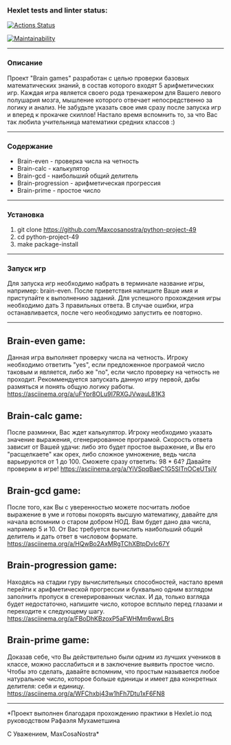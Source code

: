 ### Hexlet tests and linter status:
[![Actions Status](https://github.com/Maxcosanostra/python-project-49/actions/workflows/hexlet-check.yml/badge.svg)](https://github.com/Maxcosanostra/python-project-49/actions)

[![Maintainability](https://api.codeclimate.com/v1/badges/257c76ddd04f78a6949f/maintainability)](https://codeclimate.com/github/Maxcosanostra/python-project-49/maintainability)

___

### Описание

Проект "Brain games" разработан с целью проверки базовых математических знаний, в состав которого входят 5 арифметических игр. Каждая игра является своего рода тренажером для Вашего 
левого полушария мозга, мышление которого отвечает непосредственно за логику и анализ. Не забудьте указать свое имя сразу после запуска игр и вперед к прокачке скиллов! Настало время 
вспомнить то, за что Вас так любила учительница математики средних классов :) 

___

### Содержание

* Brain-even - проверка числа на четность
* Brain-calc - калькулятор
* Brain-gcd - наибольший общий делитель
* Brain-progression - арифметическая прогрессия
* Brain-prime - простое число 

___

### Установка

1. git clone https://github.com/Maxcosanostra/python-project-49
2. cd python-project-49
3. make package-install

___

### Запуск игр

Для запуска игр необходимо набрать в терминале название игры, например: brain-even. После приветствия напишите Ваше имя и приступайте к выполнению заданий. Для успешного прохождения игры 
необходимо дать 3 правильных ответа. В случае ошибки, игра останавливается, после чего необходимо запустить ее повторно. 
___


## Brain-even game:

Данная игра выполняет проверку числа на четность. Игроку необходимо ответить "yes", если предложенное програмой число таковым и является, либо же "no", если число проверку на четность не 
проходит. Рекоммендуется запускать данную игру первой, дабы размяться и понять общую логику работы.
https://asciinema.org/a/uFYpr8OLu9I7RXGJVwauL81K3

## Brain-calc game:

После разминки, Вас ждет калькулятор. Игроку необходимо указать значение выражения, сгенерированное програмой. Скорость ответа зависит от Вашей удачи: либо это будет простое 
выражение, и Вы его "расщелкаете" как орех, либо сложное умножение, ведь числа варьируются от 1 до 100. Сможете сразу ответить: 98 * 64? Давайте проверим в игре! 
https://asciinema.org/a/YiVSpqBaeC1G5SITnOCeUTsjV

## Brain-gcd game:

После того, как Вы с уверенностью можете посчитать любое выражение в уме и готовы покорять высшую математику, давайте для начала вспомним о старом добром НОД. Вам будет дано два 
числа, например 5 и 10. От Вас требуется вычислить наибольший общий делитель и дать ответ в числовом формате.  
https://asciinema.org/a/HQwBo2AxMRgTChXBtpDvIc67Y
 
 
## Brain-progression game:

Находясь на стадии гуру вычислительных способностей, настало время перейти к арифметической прогрессии и буквально одним взглядом заполнить пропуск в сгенерированных числах. И да, только 
взгляда будет недостаточно, напишите число, которое всплыло перед глазами и переходите к следующему шагу.  
https://asciinema.org/a/FBoDhKBzoxP5aFWHMm6wwLBrs

## Brain-prime game:

Доказав себе, что Вы действительно были одним из лучших учеников в классе, можно расслабиться и в заключение выявить простое число. Чтобы это сделать, давайте вспомним, что простым 
называется любое натуральное число, которое больше единицы и имеет два конкретных делителя: себя и единицу.
https://asciinema.org/a/WFChxbj43w1hFh7Dtu1xF6FN8

___

*Проект выполнен благодаря прохождению практики в Hexlet.io под руководством Рафаэля Мухаметшина

С Уважением,
MaxCosaNostra*
